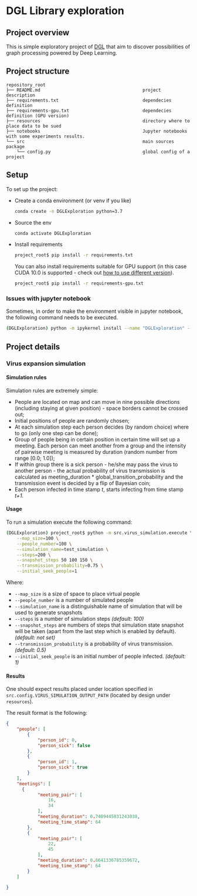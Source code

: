 # DGL Library exploration

## Project overview
This is simple exploratory project of [DGL](https://www.dgl.ai/) that aim to 
discover possibilities of graph processing powered by Deep Learning.

## Project structure
```
repository_root
├── README.md                                       project description
├── requirements.txt                                dependecies definition
├── requirements-gpu.txt                            dependecies definition (GPU version)
├── resources                                       directory where to place data to be sued
├── notebooks                                       Jupyter notebooks with some experiments results.
└── src                                             main sources package
    └── config.py                                   global config of a project
```

## Setup
To set up the project:
* Create a conda environment (or venv if you like)
    ```bash
    conda create -n DGLExploration python=3.7
    ```
* Source the env
    ```bash
    conda activate DGLExploration
    ```
* Install requirements
    ```bash
    project_root$ pip install -r requirements.txt
    ```
    You can also install requirements suitable for GPU support 
    (in this case CUDA 10.0 is supported - check out [how to use different 
    version](https://docs.dgl.ai/en/0.4.x/install/)).
    ```bash
    project_root$ pip install -r requirements-gpu.txt
    ```
### Issues with jupyter notebook
Sometimes, in order to make the environment visible in jupyter notebook, the 
following command needs to be executed.
```bash
(DGLExploration) python -m ipykernel install --name "DGLExploration" --user
```

## Project details
### Virus expansion simulation
#### Simulation rules
Simulation rules are extremely simple:
* People are located on map and can move in nine possible directions (including 
staying at given position) - space borders cannot be crossed out;
* Initial positions of people are randomly chosen;
* At each simulation step each person decides (by random choice) where
to go (only one step can be done); 
* Group of people being in certain position in certain time will set up a 
meeting. Each person can meet another from a group and the intensity of 
pairwise meeting is measured by duration (random number from range [0.0; 1.0]);
* If within group there is a sick person - he/she may pass the virus to 
another person - the actual probability of virus transmission is 
calculated as meeting_duration * global_transition_probability and the 
transmission event is decided by a flip of Bayesian coin;
* Each person infected in time stamp _t_, starts infecting from time stamp 
_t+1_.

#### Usage
To run a simulation execute the following command:
```bash
(DGLExploration) project_root$ python -m src.virus_simulation.execute \
    --map_size=100 \
    --people_number=100 \
    --simulation_name=test_simulation \
    --steps=200 \
    --snapshot_steps 50 100 150 \
    --transmission_probability=0.75 \
    --initial_seek_people=1
```
Where:
* `--map_size` is a size of space to place virtual people
* `--people_number` is a number of simulated people
* `--simulation_name` is a distinguishable name of simulation that will be 
used to generate snapshots
* `--steps` is a number of simulation steps _(default: 100)_
* `--snapshot_steps` are numbers of steps that simulation state snapshot will
be taken (apart from the last step which is enabled by default). _(default: not set)_
* `--transmission_probability` is a probability of virus transmission. _(default: 0.5)_
* `--initial_seek_people` is an initial number of people infected. _(default: 1)_


#### Results
One should expect results placed under location specified in 
`src.config.VIRUS_SIMULATION_OUTPUT_PATH` (located by design under `resources`).

The result format is the following:
```json
{
    "people": [
        {
            "person_id": 0,
            "person_sick": false
        },
        {
            "person_id": 1,
            "person_sick": true
        }
    ],
    "meetings": [
      {
            "meeting_pair": [
                16,
                34
            ],
            "meeting_duration": 0.7409445831243038,
            "meeting_time_stamp": 64
        },
        {
            "meeting_pair": [
                22,
                45
            ],
            "meeting_duration": 0.6641336785359672,
            "meeting_time_stamp": 64
        }
    ]
    
}
```
